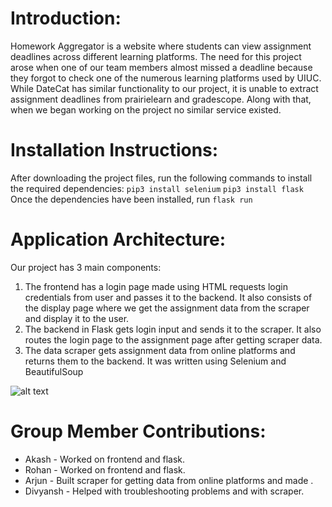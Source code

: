 <!---
# course-project-group-63
course-project-group-63 created by GitHub Classroom

Pitch
A homework aggregator: Students have their homework assignments scattered across different LMS (Learning Management Systems) platforms – like PriarieLearn, Gradescope, Canvas. The Homework Aggregator will allow students to simply sign in with their NetID and display all homework assignments in one place, allowing students to keep track of and manage their deadlines better.

Functions
Be able to sign in with UofI NetID.
Users can access all their homework from different LMS through one page.
Users can click on the homework and it will take them to the respective website. 
Displays deadlines of each homework in a calendar
Users can see how many points each homework is worth.


Components
Web Scraper: We will be building a web scraper to scrape homework details from the LMS platforms listed above. To build the web scraper, we will be using Beautiful Soup, a Python library widely used for this same purpose replete with detailed documentation. The data scraped by the web scraper will be passed to the backend. The scraper will be tested by scraping data from LMS platforms of one of the team members.

Backend: The backend will serve as an interface between the web scraper and the frontend of our website. We will be using Django for building the backend of the website, since it is also a Python library and allows for easy integration with other components of the project. The backend will receive HTTPS requests from the frontend and make a call to webs scraper. The backend will respond to the frontend call with the data returned by the scraper. 

Frontend: We will be using Flutter Web and Dart to build out our website. Additionally, Dart will also be responsible for the authentication API calls, syncing with LMS) platforms, displaying scraped results and enabling desired functionality for users. The frontend will make HTTPS requests to the backend and display the data returned by the backend.

Continuous Integration
We will be using the Google Python Style guide throughout our code
We will be using PyTest to run our tests.
We will use Pylint to check whether our code matches the style guide.
We will use Coverage.py to compute test coverage.
We plan to open PR’s bi-weekly. One reviewer from the other team will review the code. As there are two members in one group, any one of them can review the code.
We plan to avoid merge conflicts by communicating clearly which person will review the code beforehand.

Schedule

Week 1: 
Finalize pages and all page designs 
Familiarize ourselves with Django-Flutter and Django-Beautiful Soup integration

Weeks 2: 
Create preliminary login page
Continue learning Django and integration with Beautiful Soup



Week 3:
Create user home page
Experiment with Beautiful Soup 
Understand how to authenticate into LMS using the Web Scraper, beginning with Canvas

Week 4:
Finalize login page and begin authentication API integration
Build automated LMS authentication to allow web scraping of student homework data

Week 5:
Build a calendar UI that displays user’s assignments along with deadlines
Build automated LMS authentication to allow web scraping of student homework data
Build backend API in Django

Week 6:
Integrate calendar UI with LMS scraper to show students’ data and transition away from placeholder data
Build automated LMS authentication to allow web scraping of student homework data
Build backend API in Django

Week 7:
Integrate Web Scraper, Frontend with Django
Begin testing using PyTest for user authentication, automated LMS authentication, scraping, UI integration with Django API, etc.
Exhibit product to potential users (classmates) and solicit feedback to help improve the product 

Week 8:
Incorporate additional functionality, improve page design, eliminate confusing UI features, etc. based on feedback from Week 7
Find and debug any errors present
Test final product and its features to make sure it functions work properly 
Risks
Potential risks include inability to scrape the above-listed websites due to the security design of Shibboleth, the authentication service that UofI uses. 
UofI Tech Services is planning to introduce two-factor authentication. This might significantly set us back since scraping LMS platforms would become substantially harder.
Implementing the backend in Django and integrating with other frameworks and SDKs in the project (Flutter and Beautiful Soup) might prove harder than expected since none of us have used the library before.


Teamwork
Being a group of 4 people we decided to equally split up into two teams, a front-end team (Akash and Rohan) and a back-end team (Arjun, Divyansh). We will set-up a github repository and work individually in our groups on a standardized editing environment.
-->

# Introduction:
Homework Aggregator is a website where students can view assignment deadlines across different learning platforms. The need for this project arose when one of our team members almost missed a deadline because they forgot to check one of the numerous learning platforms used by UIUC. While DateCat has similar functionality to our project, it is unable to extract assignment deadlines from prairielearn and gradescope. Along with that, when we began working on the project no similar service existed. 

# Installation Instructions:
After downloading the project files, run the following commands to install the required dependencies:
    `pip3 install selenium`
    `pip3 install flask`
Once the dependencies have been installed, run 
    `flask run`

# Application Architecture:
Our project has 3 main components:
1. The frontend has a login page made using HTML requests login credentials from user and passes it to the backend.  It also consists of the display page where we get the assignment data from the scraper and display it to the user.
2. The backend in Flask gets login input and sends it to the scraper. It also routes the login page to the assignment page after getting scraper data.
3. The data scraper gets assignment data from online platforms and returns them to the backend. It was written using                       Selenium and BeautifulSoup

![alt text](https://github.com/CS222-UIUC/course-project-group-63/blob/main/architecture.png)
 
# Group Member Contributions:
 - Akash - Worked on frontend and flask.
 - Rohan - Worked on frontend and flask.
 - Arjun - Built scraper for getting data from online platforms and made .
 - Divyansh - Helped with troubleshooting problems and with scraper.
 
